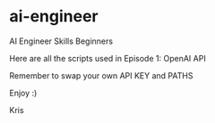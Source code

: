 # ai-engineer
AI Engineer Skills Beginners

Here are all the scripts used in Episode 1: OpenAI API

Remember to swap your own API KEY and PATHS

Enjoy :)

Kris
